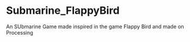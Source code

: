 # Submarine_FlappyBird
An SUbmarine Game made inspired in the game Flappy Bird and made on Processing 
